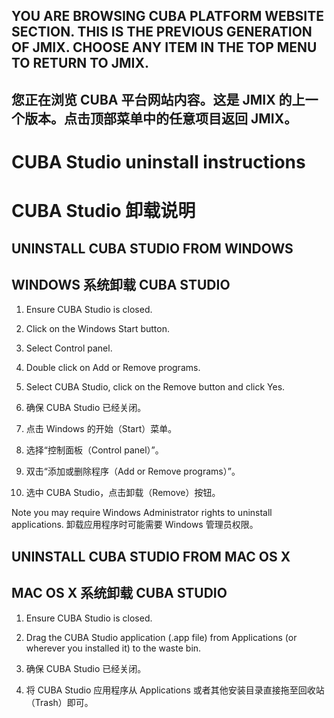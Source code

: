 ## YOU ARE BROWSING CUBA PLATFORM WEBSITE SECTION. THIS IS THE PREVIOUS GENERATION OF JMIX. CHOOSE ANY ITEM IN THE TOP MENU TO RETURN TO JMIX.
## 您正在浏览 CUBA 平台网站内容。这是 JMIX 的上一个版本。点击顶部菜单中的任意项目返回 JMIX。

# CUBA Studio uninstall instructions
# CUBA Studio 卸载说明

## UNINSTALL CUBA STUDIO FROM WINDOWS
## WINDOWS 系统卸载 CUBA STUDIO
1. Ensure CUBA Studio is closed.
2. Click on the Windows Start button.
3. Select Control panel.
4. Double click on Add or Remove programs.
5. Select CUBA Studio, click on the Remove button and click Yes.

1. 确保 CUBA Studio 已经关闭。
2. 点击 Windows 的开始（Start）菜单。
3. 选择“控制面板（Control panel）”。
4. 双击“添加或删除程序（Add or Remove programs）”。
5. 选中 CUBA Studio，点击卸载（Remove）按钮。

Note you may require Windows Administrator rights to uninstall applications.
卸载应用程序时可能需要 Windows 管理员权限。

## UNINSTALL CUBA STUDIO FROM MAC OS X
## MAC OS X 系统卸载 CUBA STUDIO

1. Ensure CUBA Studio is closed.
2. Drag the CUBA Studio application (.app file) from Applications (or wherever you installed it) to the waste bin.

1. 确保 CUBA Studio 已经关闭。
2. 将 CUBA Studio 应用程序从 Applications 或者其他安装目录直接拖至回收站（Trash）即可。
